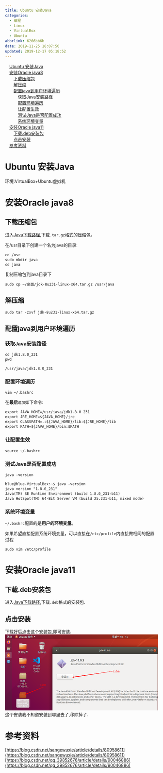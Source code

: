 ```yaml
---
title: Ubuntu 安装Java
categories:
  - 编程
  - Linux
  - VirtualBox
  - Ubuntu
abbrlink: 6266bb6b
date: 2019-11-25 18:07:50
updated: 2019-12-17 05:18:52
---
```

<div id='my_toc'><a href="/blog/6266bb6b/#Ubuntu-安装Java" class="header_1">Ubuntu 安装Java</a>&nbsp;<br><a href="/blog/6266bb6b/#安装Oracle-java8" class="header_1">安装Oracle java8</a>&nbsp;<br><a href="/blog/6266bb6b/#下载压缩包" class="header_2">下载压缩包</a>&nbsp;<br><a href="/blog/6266bb6b/#解压缩" class="header_2">解压缩</a>&nbsp;<br><a href="/blog/6266bb6b/#配置java到用户环境遍历" class="header_2">配置java到用户环境遍历</a>&nbsp;<br><a href="/blog/6266bb6b/#获取Java安装路径" class="header_3">获取Java安装路径</a>&nbsp;<br><a href="/blog/6266bb6b/#配置环境遍历" class="header_3">配置环境遍历</a>&nbsp;<br><a href="/blog/6266bb6b/#让配置生效" class="header_3">让配置生效</a>&nbsp;<br><a href="/blog/6266bb6b/#测试Java是否配置成功" class="header_3">测试Java是否配置成功</a>&nbsp;<br><a href="/blog/6266bb6b/#系统环境变量" class="header_3">系统环境变量</a>&nbsp;<br><a href="/blog/6266bb6b/#安装Oracle-java11" class="header_1">安装Oracle java11</a>&nbsp;<br><a href="/blog/6266bb6b/#下载-deb安装包" class="header_2">下载.deb安装包</a>&nbsp;<br><a href="/blog/6266bb6b/#点击安装" class="header_2">点击安装</a>&nbsp;<br><a href="/blog/6266bb6b/#参考资料" class="header_1">参考资料</a>&nbsp;<br></div>
<style>.header_1{margin-left: 1em;}.header_2{margin-left: 2em;}.header_3{margin-left: 3em;}.header_4{margin-left: 4em;}.header_5{margin-left: 5em;}.header_6{margin-left: 6em;}</style>
<!--more-->
<script>if (navigator.platform.search('arm')==-1){document.getElementById('my_toc').style.display = 'none';}var e,p = document.getElementsByTagName('p');while (p.length>0) {e = p[0];e.parentElement.removeChild(e);}</script>

<!--end-->
# Ubuntu 安装Java #
环境:VirtualBox+Ubuntu虚拟机
# 安装Oracle java8 #
## 下载压缩包 ##
进入[Java下载路径](https://www.oracle.com/technetwork/java/javase/downloads/index.html),下载`.tar.gz`格式的压缩包。

在/usr目录下创建一个名为java的目录:
```shell
cd /usr
sudo mkdir java
cd java
```
复制压缩包到java目录下
```shell
sudo cp ~/桌面/jdk-8u231-linux-x64.tar.gz /usr/java
```
## 解压缩 ##
```shell
sudo tar -zxvf jdk-8u231-linux-x64.tar.gz
```
## 配置java到用户环境遍历 ##
### 获取Java安装路径 ###
```shell
cd jdk1.8.0_231
pwd
```
```shell
/usr/java/jdk1.8.0_231
```
### 配置环境遍历 ###
```shell
vim ~/.bashrc
```
在**最后**`追加`如下命令:
```shell
export JAVA_HOME=/usr/java/jdk1.8.0_231
export JRE_HOME=${JAVA_HOME}/jre
export CLASSPATH=.:${JAVA_HOME}/lib:${JRE_HOME}/lib
export PATH=${JAVA_HOME}/bin:$PATH
```

### 让配置生效 ###
```shell
source ~/.bashrc
```
### 测试Java是否配置成功 ###
```shell
java -version 
```
```
blue@blue-VirtualBox:~$ java -version
java version "1.8.0_231"
Java(TM) SE Runtime Environment (build 1.8.0_231-b11)
Java HotSpot(TM) 64-Bit Server VM (build 25.231-b11, mixed mode)
```
### 系统环境变量 ###
`~/.bashrc`配置的是**用户的环境变量**。

如果希望直接配置系统环境变量，可以直接在`/etc/profile`内直接做相同的配置过程
```shell
sudo vim /etc/profile
```
# 安装Oracle java11 #
## 下载.deb安装包 ##
进入[Java下载路径](https://www.oracle.com/technetwork/java/javase/downloads/index.html),下载`.deb`格式的安装包.

## 点击安装 ##
下载好后点击这个安装包,即可安装.
![图片](https://raw.githubusercontent.com/lanlan2017/images/master/Linux/Ubuntu/install/Java11/2.png)
这个安装我不知道安装到哪里去了,移除掉了.
# 参考资料 #
[https://blog.csdn.net/sangewuxie/article/details/80958611](https://blog.csdn.net/sangewuxie/article/details/80958611)
[https://blog.csdn.net/qq_39852676/article/details/90046886](https://blog.csdn.net/qq_39852676/article/details/90046886)
